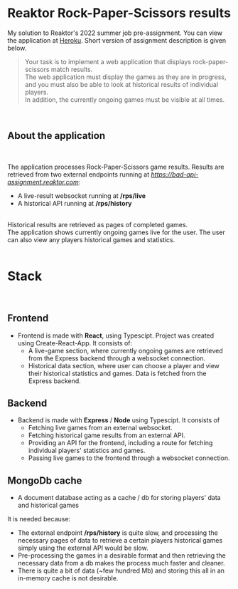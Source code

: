 # Reaktor Rock-Paper-Scissors results

My solution to Reaktor's 2022 summer job pre-assignment. You can view the application at [Heroku](https://reaktor-rps.herokuapp.com/).
Short version of assignment description is given below.

> Your task is to implement a web application that displays rock-paper-scissors match results.  
The web application must display the games as they are in progress, and you must also be able to look at historical results of individual players.  
In addition, the currently ongoing games must be visible at all times.
<br>

## About the application
<br>

The application processes Rock-Paper-Scissors game results. Results are retrieved from two external endpoints running at *https://bad-api-assignment.reaktor.com*:
<br>

- A live-result websocket running at **/rps/live**
- A historical API running at **/rps/history**

<br>
Historical results are retrieved as pages of completed games.
<br>
The application shows currently ongoing games live for the user.
The user can also view any players historical games and statistics.
<br>
<br>

# Stack
<br>

## **Frontend**
- Frontend is made with **React**, using Typescipt. Project was created using Create-React-App. It consists of:
    - A live-game section, where currently ongoing games are retrieved from the Express backend through a websocket connection.
    - Historical data section, where user can choose a player and view their historical statistics and games. Data is fetched from the Express backend.

## **Backend**
- Backend is made with **Express** / **Node** using Typescipt. It consists of
    - Fetching live games from an external websocket.
    - Fetching historical game results from an external API.
    - Providing an API for the frontend, including a route for fetching individual players' statistics and games.
    - Passing live games to the frontend through a websocket connection.

## **MongoDb cache**
- A document database acting as a cache / db for storing players' data and historical games

It is needed because:
- The external endpoint **/rps/history** is quite slow, and processing the necessary pages of data to retrieve a certain players historical games simply using the external API would be slow.
- Pre-processing the games in a desirable format and then retrieving the necessary data from a db makes the process much faster and cleaner.
- There is quite a bit of data (~few hundred Mb) and storing this all in an in-memory cache is not desirable.


